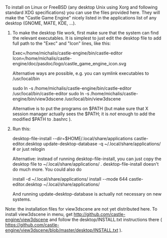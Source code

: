 To install on Linux or FreeBSD (any desktop Unix using Xorg and following standard XDG specifications)
you can use the files provided here.
They will make the "Castle Game Engine" nicely listed in the applications list
of any desktop (GNOME, MATE, KDE, ...).

1. To make the desktop file work, first make sure that the system can find the relevant executables.
   It is simplest to just edit the desktop file to add full path to the "Exec" and "Icon" lines,
   like this:

     Exec=/home/michalis/castle-engine/bin/castle-editor
     Icon=/home/michalis/castle-engine/doc/pasdoc/logo/castle_game_engine_icon.svg

   Alternative ways are possible, e.g. you can symlink executables to /usr/local/bin

     sudo ln -s /home/michalis/castle-engine/bin/castle-editor /usr/local/bin/castle-editor
     sudo ln -s /home/michalis/castle-engine/bin/view3dscene /usr/local/bin/view3dscene

   Alternative is to put the programs on $PATH
   (but make sure that X session manager actually sees the $PATH;
   it is *not* enough to add the modified $PATH to .bashrc ).

2. Run this:

     desktop-file-install --dir=$HOME/.local/share/applications castle-editor.desktop
     update-desktop-database -q ~/.local/share/applications/ # or just relogin

   Alternative: instead of running desktop-file-install, you can just copy the desktop file
   to ~/.local/share/applications/ . desktop-file-install doesn't do much more.
   You could also do

     install -d ~/.local/share/applications/
     install --mode 644 castle-editor.desktop ~/.local/share/applications/

   And running update-desktop-database is actually not necessary on new systems.

Note: the installation files for view3dscene are not yet distributed here.
To install view3dscene in menu, get http://github.com/castle-engine/view3dscene
and follow the desktop/INSTALL.txt instructions there ( https://github.com/castle-engine/view3dscene/blob/master/desktop/INSTALL.txt ).
